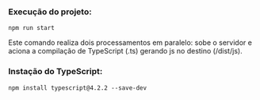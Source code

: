 ### Execução do projeto:

```
npm run start
```
Este comando realiza dois processamentos em paralelo: sobe o servidor e aciona a compilação de TypeScript (.ts) gerando js no destino (/dist/js).

### Instação do TypeScript:

```
npm install typescript@4.2.2 --save-dev
```
